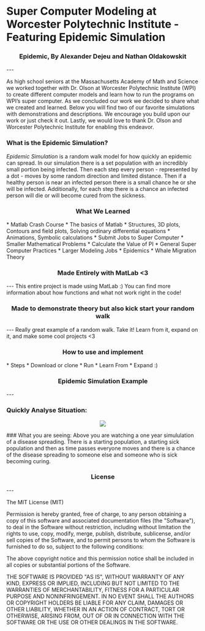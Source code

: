 # Super Computer Modeling at Worcester Polytechnic Institute - Featuring Epidemic Simulation
<h3 align="center">Epidemic, By Alexander Dejeu and Nathan Oldakowskit</h3>
---

As high school seniors at the Massachusetts Academy of Math and Science we worked together with Dr. Olson at Worcester Polytechnic Institute (WPI) to create different computer models and learn how to run the programs on WPI’s super computer.  As we concluded our work we decided to share what we created and learned.  Below you will find two of our favorite simulations with demonstrations and descriptions.  We encourage you build upon our work or just check it out.  Lastly, we would love to thank Dr. Olson and Worcester Polytechnic Institute for enabling this endeavor.

### What is the Epidemic Simulation?
<i>Epidemic Simulation</i> is a random walk model for how quickly an epidemic can spread.  In our simulation there is a set population with an incredibly small portion being infected. Then each step every person - represented by a dot - moves by some random direction and limited distance. Then if a healthy person is near an infected person there is a small chance he or she will be infected.  Additionally, for each step there is a chance an infected person will die or will become cured from the sickness.

<h3 align="center"> What We Learned </h3>
 * Matlab Crash Course
   * The basics of Matlab
   * Structures, 3D plots, Contours and field plots, Solving ordinary differential equations
   * Animations, Symbolic calculations
 * Submit Jobs to Super Computer
 * Smaller Mathematical Problems 
   * Calculate the Value of PI
 * General Super Computer Practices 
 * Larger Modeling Jobs
   * Epidemics
   * Whale Migration Theory


<h3 align="center">Made Entirely with MatLab <3 </h3>
---
This entire project is made using MatLab :)  You can find more information about how functions and what not work right in the code!

<h3 align="center">Made to demonstrate theory but also kick start your random walk </h3>
---
Really great example of a random walk.  Take it!  Learn from it, expand on it, and make some cool projects <3

<h3 align="center">How to use and implement</h3>
* Steps
   * Download or clone
   * Run
   * Learn From
   * Expand :)

<h3 align="center">Epidemic Simulation Example</h3>
---

### Quickly Analyse Situation:

<p align="center"><img src ="EpiSimulation.gif"/></p>
### What you are seeing:
Above you are watching a one year simululation of a disease spreading.  There is a starting population, a starting sick population and then as time passes everyone moves and there is a chance of the disease spreading to someone else and someone who is sick becoming curing.

<h3 align="center">License</h3>
---

The MIT License (MIT)

Permission is hereby granted, free of charge, to any person obtaining a copy
of this software and associated documentation files (the "Software"), to deal
in the Software without restriction, including without limitation the rights
to use, copy, modify, merge, publish, distribute, sublicense, and/or sell
copies of the Software, and to permit persons to whom the Software is
furnished to do so, subject to the following conditions:

The above copyright notice and this permission notice shall be included in all
copies or substantial portions of the Software.

THE SOFTWARE IS PROVIDED "AS IS", WITHOUT WARRANTY OF ANY KIND, EXPRESS OR
IMPLIED, INCLUDING BUT NOT LIMITED TO THE WARRANTIES OF MERCHANTABILITY,
FITNESS FOR A PARTICULAR PURPOSE AND NONINFRINGEMENT. IN NO EVENT SHALL THE
AUTHORS OR COPYRIGHT HOLDERS BE LIABLE FOR ANY CLAIM, DAMAGES OR OTHER
LIABILITY, WHETHER IN AN ACTION OF CONTRACT, TORT OR OTHERWISE, ARISING FROM,
OUT OF OR IN CONNECTION WITH THE SOFTWARE OR THE USE OR OTHER DEALINGS IN THE
SOFTWARE.
